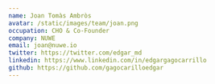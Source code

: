 ```yaml
---
name: Joan Tomàs Ambròs
avatar: /static/images/team/joan.png
occupation: CHO & Co-Founder
company: NUWE
email: joan@nuwe.io
twitter: https://twitter.com/edgar_md
linkedin: https://www.linkedin.com/in/edgargagocarrillo
github: https://github.com/gagocarilloedgar
---
```

